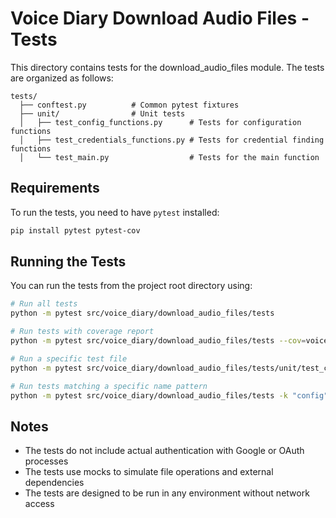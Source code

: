# Voice Diary Download Audio Files - Tests

This directory contains tests for the download_audio_files module. The tests are organized as follows:

```
tests/
  ├── conftest.py          # Common pytest fixtures
  ├── unit/                # Unit tests
  │   ├── test_config_functions.py      # Tests for configuration functions
  │   ├── test_credentials_functions.py # Tests for credential finding functions  
  │   └── test_main.py                  # Tests for the main function
```

## Requirements

To run the tests, you need to have `pytest` installed:

```bash
pip install pytest pytest-cov
```

## Running the Tests

You can run the tests from the project root directory using:

```bash
# Run all tests
python -m pytest src/voice_diary/download_audio_files/tests

# Run tests with coverage report
python -m pytest src/voice_diary/download_audio_files/tests --cov=voice_diary.download_audio_files

# Run a specific test file
python -m pytest src/voice_diary/download_audio_files/tests/unit/test_config_functions.py

# Run tests matching a specific name pattern
python -m pytest src/voice_diary/download_audio_files/tests -k "config"
```

## Notes

- The tests do not include actual authentication with Google or OAuth processes
- The tests use mocks to simulate file operations and external dependencies
- The tests are designed to be run in any environment without network access 